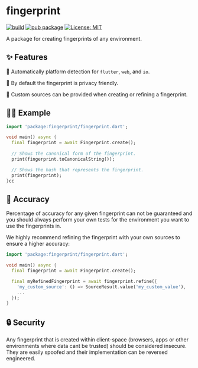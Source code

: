 # fingerprint

[![build](https://github.com/cardinal-run/fingerprint/actions/workflows/main.yaml/badge.svg)](https://github.com/cardinal-run/fingerprint/actions/workflows/main.yaml)
[![pub package](https://img.shields.io/pub/v/fingerprint.svg)](https://pub.dev/packages/fingerprint)
[![License: MIT](https://img.shields.io/badge/license-MIT-purple.svg)](https://opensource.org/licenses/MIT)

A package for creating fingerprints of any environment.

## ✨ Features

🔧 Automatically platform detection for `flutter`, `web`, and `io`.

🔐 By default the fingerprint is privacy friendly.

🧩 Custom sources can be provided when creating or refining a fingerprint.

## 🧑‍💻 Example

```dart
import 'package:fingerprint/fingerprint.dart';

void main() async {
  final fingerprint = await Fingerprint.create();
    
  // Shows the canonical form of the fingerprint.
  print(fingerprint.toCanonicalString());

  // Shows the hash that represents the fingerprint.
  print(fingerprint);
}cc
```

## 🎯 Accuracy

Percentage of accuracy for any given fingerprint can not be guaranteed and you should always perform
your own tests for the environment you want to use the fingerprints in.

We highly recommend refining the fingerprint with your own sources to ensure a higher accuracy:

```dart
import 'package:fingerprint/fingerprint.dart';

void main() async {
  final fingerprint = await Fingerprint.create();

  final myRefinedFingerprint = await fingerprint.refine({
    'my_custom_source': () => SourceResult.value('my_custom_value'),
    ...
  });
}
```

## 🔒 Security

Any fingerprint that is created within client-space (browsers, apps or other environments where data
cant be trusted) should be considered insecure. They are easily spoofed and their implementation can
be reversed engineered.
